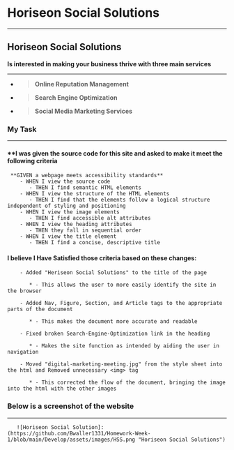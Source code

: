 
# **Horiseon Social Solutions**
*** 

## **Horiseon Social Solutions**

  **Is interested in making your business thrive with three main services**
  ***
* > **Online Reputation Management**
  >
* > **Search Engine Optimization** 
  >
* > **Social Media Marketing Services**


### **My Task**
***

#### **I was given the source code for this site and asked to make it meet the following criteria
```
 **GIVEN a webpage meets accessibility standards**
    - WHEN I view the source code
       - THEN I find semantic HTML elements
    - WHEN I view the structure of the HTML elements
       - THEN I find that the elements follow a logical structure independent of styling and positioning
    - WHEN I view the image elements
       - THEN I find accessible alt attributes
    - WHEN I view the heading attributes
       - THEN they fall in sequential order
    - WHEN I view the title element
       - THEN I find a concise, descriptive title
```

#### **I believe I Have Satisfied those criteria based on these changes:**
```
    - Added "Heriseon Social Solutions" to the title of the page

       * - This allows the user to more easily identify the site in the browser
    
    - Added Nav, Figure, Section, and Article tags to the appropriate parts of the document

       * - This makes the document more accurate and readable

    - Fixed broken Search-Engine-Optimization link in the heading

       * - Makes the site function as intended by aiding the user in navigation

    - Moved "digital-marketing-meeting.jpg" from the style sheet into the html and Removed unnecessary <img> tag

       * - This corrected the flow of the document, bringing the image into the html with the other images
```   
   ### Below is a screenshot of the website
   ***
```
   ![Horiseon Social Solution]: (https://github.com/Bwaller1331/Homework-Week-1/blob/main/Develop/assets/images/HSS.png "Horiseon Social Solutions")

```